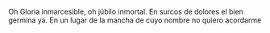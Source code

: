 
Oh Gloria inmarcesible, oh júbilo inmortal. En surcos de dolores el bien germina ya. En un lugar de la mancha de cuyo nombre no quiero acordarme

